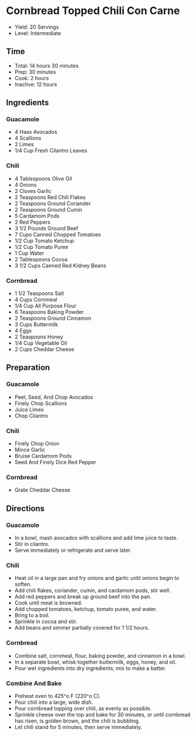 # Cornbread Topped Chili Con Carne

* Yield: 20 Servings
* Level: Intermediate

## Time

* Total: 14 hours 30 minutes
* Prep: 30 minutes
* Cook: 2 hours
* Inactive: 12 hours


## Ingredients

### Guacamole

* 4 Haas Avocados
* 4 Scallions
* 2 Limes
* 1/4 Cup Fresh Cilantro Leaves

### Chili

* 4 Tablespoons Olive Oil
* 4 Onions
* 2 Cloves Garlic
* 2 Teaspoons Red Chili Flakes
* 2 Teaspoons Ground Coriander
* 2 Teaspoons Ground Cumin
* 5 Cardamom Pods
* 2 Red Peppers
* 3 1/2 Pounds Ground Beef
* 7 Cups Canned Chopped Tomatoes
* 1/2 Cup Tomato Ketchup
* 1/2 Cup Tomato Puree
* 1 Cup Water
* 2 Tablespoons Cocoa
* 3 1/2 Cups Canned Red Kidney Beans

### Cornbread

* 1 1/2 Teaspoons Salt
* 4 Cups Cornmeal
* 1/4 Cup All Purpose Flour
* 6 Teaspoons Baking Powder
* 2 Teaspoons Ground Cinnamon
* 3 Cups Buttermilk
* 4 Eggs
* 2 Teaspoons Honey
* 1/4 Cup Vegetable Oil
* 2 Cups Cheddar Cheese

## Preparation

### Guacamole

* Peel, Seed, And Chop Avocados
* Finely Chop Scallions
* Juice Limes
* Chop Cilantro

### Chili

* Finely Chop Onion
* Mince Garlic
* Bruise Cardamom Pods
* Seed And Finely Dice Red Pepper

### Cornbread

* Grate Cheddar Cheese

## Directions

### Guacamole

* In a bowl, mash avocados with scallions and add lime juice to taste.
* Stir in cilantro.
* Serve immediately or refrigerate and serve later.

### Chili

* Heat oil in a large pan and fry onions and garlic until onions begin to soften.
* Add chili flakes, coriander, cumin, and cardamom pods, stir well.
* Add red peppers and break up ground beef into the pan.
* Cook until meat is browned.
* Add chopped tomatoes, ketchup, tomato puree, and water.
* Bring to a boil.
* Sprinkle in cocoa and stir.
* Add beans and simmer partially covered for 1 1/2 hours.

### Cornbread

* Combine salt, cornmeal, flour, baking powder, and cinnamon in a bowl.
* In a separate bowl, whisk together buttermilk, eggs, honey, and oil.
* Pour wet ingredients into dry ingredients, mix to make a batter.

### Combine And Bake

* Preheat oven to 425^o F (220^o C).
* Pour chili into a large, wide dish.
* Pour cornbread topping over chili, as evenly as possible.
* Sprinkle cheese over the top and bake for 30 minutes, or until cornbread has risen, is golden brown, and the chili is bubbling.
* Let chili stand for 5 minutes, then serve immediately.
